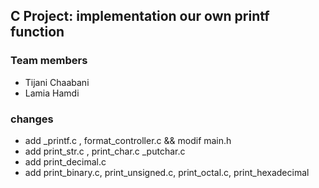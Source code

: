 ## C Project: implementation our own printf function

### Team members

- Tijani Chaabani
- Lamia Hamdi

### changes

- add _printf.c , format_controller.c && modif main.h
- add print_str.c , print_char.c _putchar.c
- add print_decimal.c
- add print_binary.c, print_unsigned.c, print_octal.c, print_hexadecimal
